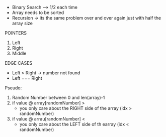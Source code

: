 - Binary Search --> 1/2 each time
- Array needs to be sorted
- Recursion -> its the same problem over and over again just with half the array size

POINTERS
1. Left
2. Right
3. Middle

EDGE CASES
- Left > Right -> number not found
- Left === Right 

Pseudo: 
1. Random Number between 0 and len(array)-1
2. if value @ array[randomNumber] >
    - you only care about the RIGHT side of the array (idx > randomNumber)
3. if value @ arrau[randomNumber] <
    - you only care about the LEFT side of th earray (idx < randomNumber)